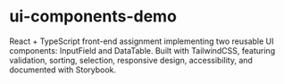 # ui-components-demo
React + TypeScript front-end assignment implementing two reusable UI components: InputField and DataTable. Built with TailwindCSS, featuring validation, sorting, selection, responsive design, accessibility, and documented with Storybook.
